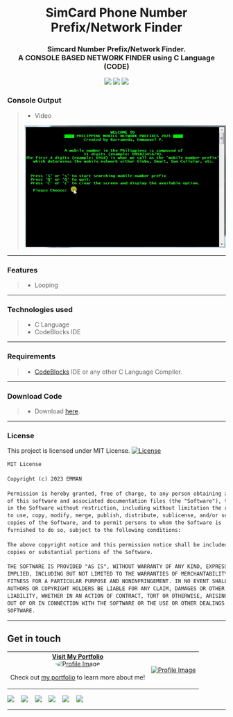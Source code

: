<h1 align='center'> SimCard Phone Number Prefix/Network Finder </h1>

<!-- tag line -->
<h3 align='center'> Simcard Number Prefix/Network Finder.<br>A CONSOLE BASED NETWORK FINDER using C Language (CODE) </h3>

<!-- primary badges -------------------------------------->
<p align="center">
  
  <!-- language -->
  <img src='https://img.shields.io/badge/C-00599C?style=for-the-badge&logo=c&logoColor=white' />  
  
  <!-- views -->
  <img src="https://hits.seeyoufarm.com/api/count/incr/badge.svg?url=https%3A%2F%2Fgithub.com%2Femmanpbarrameda%2FSimNumber-prefix-finder_C-Language&count_bg=%233D7CC8&title_bg=%23555555&icon=github.svg&icon_color=%23FFFFFF&title=visitors&edge_flat=true"/>
  
  <!-- license -->
  <img src='https://img.shields.io/github/license/emmanpbarrameda/SimNumber-prefix-finder_C-Language.svg?style=flat-square' />    
  
</p>


### Console Output
> - Video
> <img src="https://github.com/emmanpbarrameda/SimNumber-prefix-finder_C-Language/blob/main/SimNumber-prefix-finder_C-Language/output-media/console_video.gif">

------------

### **Features**
> - Looping

------------

### **Technologies used**
> - C Language
> - CodeBlocks IDE

------------

### **Requirements**
> - [CodeBlocks](https://sourceforge.net/projects/codeblocks/files/latest/download) IDE or any other C Language Compiler.

------------

### **Download Code**
> - Download [here](https://github.com/emmanpbarrameda/SimNumber-prefix-finder_C-Language/archive/refs/heads/main.zip).

------------

### **License**
This project is licensed under MIT License. [![License](https://img.shields.io/badge/License-MIT-yellow.svg)](https://github.com/emmanpbarrameda/SimNumber-prefix-finder_C-Language/blob/main/LICENSE)

```txt
MIT License

Copyright (c) 2023 EMMAN

Permission is hereby granted, free of charge, to any person obtaining a copy
of this software and associated documentation files (the "Software"), to deal
in the Software without restriction, including without limitation the rights
to use, copy, modify, merge, publish, distribute, sublicense, and/or sell
copies of the Software, and to permit persons to whom the Software is
furnished to do so, subject to the following conditions:

The above copyright notice and this permission notice shall be included in all
copies or substantial portions of the Software.

THE SOFTWARE IS PROVIDED "AS IS", WITHOUT WARRANTY OF ANY KIND, EXPRESS OR
IMPLIED, INCLUDING BUT NOT LIMITED TO THE WARRANTIES OF MERCHANTABILITY,
FITNESS FOR A PARTICULAR PURPOSE AND NONINFRINGEMENT. IN NO EVENT SHALL THE
AUTHORS OR COPYRIGHT HOLDERS BE LIABLE FOR ANY CLAIM, DAMAGES OR OTHER
LIABILITY, WHETHER IN AN ACTION OF CONTRACT, TORT OR OTHERWISE, ARISING FROM,
OUT OF OR IN CONNECTION WITH THE SOFTWARE OR THE USE OR OTHER DEALINGS IN THE
SOFTWARE.
```


------------



## Get in touch

<!-- Social -->
<table width="100%" align="center">
  <tr>
    <td align="center">
      <a href="https://emmanpbarrameda.github.io">
        <strong>Visit My Portfolio</strong>
        <br />
        <img src="https://avatars.githubusercontent.com/u/67356375?v=4" alt="Profile Image" width="180" style="border-radius: 50%;" />
      </a>
      <br />
      <p>Check out <a href="https://emmanpbarrameda.github.io" target="_blank">my portfolio</a> to learn more about me!</p>
    </td>
    <td align="center">
      <a href="https://emmanpbarrameda.github.io">
        <img src="https://drive.google.com/uc?export=view&id=1OGOKYZNt6vDvfkj_C5kJmqty8u0jYN_d" alt="Profile Image"/>
      </a>
    </td>
  </tr>
</table>


<a href="https://emmanpbarrameda.github.io" target="_blank"><img src="https://img.shields.io/badge/My Portfolio-%20-blue?style=for-the-badge&logo=web"></a>
&nbsp;&nbsp;
<a href="mailto:emmanuelbarrameda1@gmail.com" target="_blank"><img src="https://img.shields.io/badge/Email-%20-red?style=for-the-badge&logo=gmail"></a>
&nbsp;&nbsp;
<a href="https://facebook.com/emmanpbarrameda/" target="_blank"><img src="https://img.shields.io/badge/Facebook-%20-blue?style=for-the-badge&logo=facebook"></a>
&nbsp;&nbsp;
<a href="https://t.me/emmanpbarrameda/" target="_blank"><img src="https://img.shields.io/badge/Telegram-%20-blue?style=for-the-badge&logo=telegram"></a>
&nbsp;&nbsp;
<a href="https://linkedin.com/in/emmanpbarrameda/" target="_blank"><img src="https://img.shields.io/badge/LinkedIn-%20-blue?style=for-the-badge&logo=linkedin"></a>
&nbsp;&nbsp;
<a href="https://github.com/emmanpbarrameda/" target="_blank"><img src="https://img.shields.io/badge/GitHub-%20-black?style=for-the-badge&logo=github"></a>



------------

